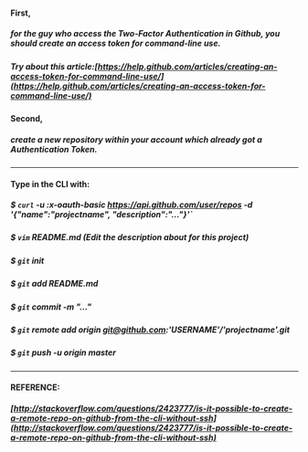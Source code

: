 #### First, 
#####    for the guy who access the Two-Factor Authentication in Github, you should create an access token for command-line use. 
#####    Try about this article:[https://help.github.com/articles/creating-an-access-token-for-command-line-use/](https://help.github.com/articles/creating-an-access-token-for-command-line-use/)

#### Second,
#####    create a new repository within your account which already got a Authentication Token.

------
#### Type in the CLI with:
#####   $ `curl` -u <token>:x-oauth-basic https://api.github.com/user/repos -d '{"name":"projectname", "description":"..."}'`
#####   $ `vim` README.md (Edit the description about for this project)
#####   $ `git` init
#####   $ `git` add README.md
#####   $ `git` commit -m "..."
#####   $ `git` remote add origin git@github.com:'USERNAME'/'projectname'.git
#####   $ `git` push -u origin master
------

#### REFERENCE:
##### [http://stackoverflow.com/questions/2423777/is-it-possible-to-create-a-remote-repo-on-github-from-the-cli-without-ssh](http://stackoverflow.com/questions/2423777/is-it-possible-to-create-a-remote-repo-on-github-from-the-cli-without-ssh)
